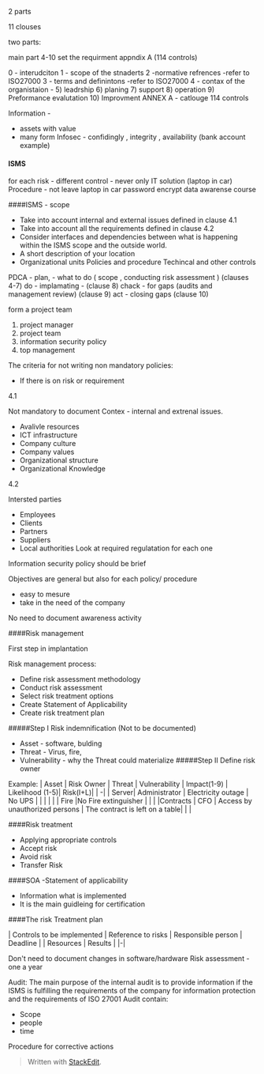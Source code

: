 
2 parts

11 clouses 

two parts:

main part  4-10 set the requirment
appndix A (114 controls) 

0 - interudciton
1 - scope of the stnaderts
2 -normative refrences -refer to ISO27000
3 - terms and definintons  -refer to ISO27000
4 - contax of the organistaion - 
5) leadrship
6) planing
7) support
8) operation
9) Preformance evalutation
10) Improvment
ANNEX A - catlouge 114 controls

Information - 
* assets with value
* many form
Infosec - confidingly , integrity , availability
(bank account example)

#### ISMS

for each risk - different control  - never only IT solution
(laptop in car)
Procedure  - not leave laptop in car
password
encrypt data
awarense course

####ISMS - scope

* Take into account internal and external issues defined in clause 4.1
* Take into account all the requirements defined in clause 4.2
* Consider interfaces and dependencies between what is happening within the ISMS scope and the outside world.
* A short description of your location
* Organizational units
Policies and procedure
Techincal and other controls

PDCA -
plan, - what to do ( scope , conducting risk assessment )  (clauses 4-7)
do  - implamating  - (clause 8)
chack -  for gaps (audits and management review) (clause 9)
act - closing gaps (clause 10)


form a project team
1) project manager 
2) project team
3) information security policy
4) top management


The criteria  for not writing non mandatory policies:
*  If there is on risk or requirement 

4.1

Not mandatory to document
Contex -  internal and extrenal issues.

* Avalivle resources
* ICT infrastructure
* Company culture
* Company values
* Organizational structure
* Organizational Knowledge

4.2

Intersted parties

* Employees 
* Clients
* Partners
* Suppliers
* Local authorities
Look at required  regulatation for each one

Information security policy should be brief 

Objectives are general but also for each policy/ procedure
* easy to mesure
* take in the need of the company


No need to document awareness activity 

####Risk management

First step in implantation

Risk management process:
* Define risk assessment methodology
* Conduct risk assessment
* Select risk treatment options
* Create Statement of Applicability
* Create risk treatment plan

#####Step I
Risk indemnification  (Not to be documented)
* Asset  -  software, bulding
* Threat  - Virus, fire, 
* Vulnerability - why the Threat could materialize 
#####Step II
Define risk owner

Example:
| Asset | Risk Owner | Threat | Vulnerability | Impact(1-9) | Likelihood (1-5)| Risk(I+L)|
|  -|
| Server| Administrator | Electricity outage | No UPS | | |
|       |                | Fire |No Fire extinguisher | | |
|Contracts | CFO | Access by unauthorized persons | The contract is left on a table| | | 


####Risk treatment

* Applying appropriate controls
* Accept risk
* Avoid risk
* Transfer Risk


####SOA -Statement of applicability

* Information what is implemented
* It is the main guidleing for certification


####The risk Treatment plan

| Controls to be implemented | Reference to risks | Responsible person | Deadline | | Resources | Results |
|-|

Don't need to document changes in software/hardware
Risk assessment - one a year

Audit: 
The main purpose of the internal audit is to provide information if the ISMS is fulfilling the requirements of the company for information protection and the requirements of ISO 27001
Audit  contain:
* Scope
* people
* time

Procedure for corrective actions 


> Written with [StackEdit](https://stackedit.io/).
<!--stackedit_data:
eyJoaXN0b3J5IjpbMTg3ODQ2MjAxNl19
-->
